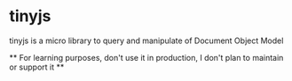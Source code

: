 # tinyjs
tinyjs is a micro library to query and manipulate of Document Object Model

** For learning purposes, don't use it in production, I don't plan to maintain or support it **

